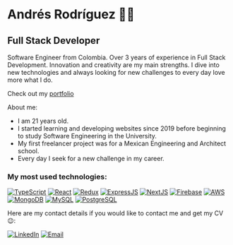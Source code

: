 # Andrés Rodríguez 🧑‍💻
## Full Stack Developer

Software Engineer from Colombia. Over 3 years of experience in Full Stack Development. Innovation and creativity are my main strengths. I dive into new technologies and always looking for new challenges to every day love more what I do.

Check out my [portfolio](https://afrodriguez.tech/)

About me:

* I am 21 years old.
* I started learning and developing websites since 2019 before beginning to study Software Engineering in the University.
* My first freelancer project was for a Mexican Engineering and Architect school.
* Every day I seek for a new challenge in my career.

### My most used technologies:

[![TypeScript](https://img.shields.io/badge/-TypeScript-007ACC?style=flat-square&logo=typescript&logoColor=white)](https://www.typescriptlang.org/)
[![React](https://img.shields.io/badge/-React-61DAFB?style=flat-square&logo=react&logoColor=white)](https://reactjs.org/)
[![Redux](https://img.shields.io/badge/-Redux-764ABC?style=flat-square&logo=redux&logoColor=white)](https://redux.js.org/)
[![ExpressJS](https://img.shields.io/badge/-ExpressJS-000000?style=flat-square&logo=express&logoColor=white)](https://expressjs.com/)
[![NextJS](https://img.shields.io/badge/-NextJS-000000?style=flat-square&logo=next.js&logoColor=white)](https://nextjs.org/)
[![Firebase](https://img.shields.io/badge/-Firebase-FFCA28?style=flat-square&logo=firebase&logoColor=white)](https://firebase.google.com/)
[![AWS](https://img.shields.io/badge/-AWS-232F3E?style=flat-square&logo=amazon-aws&logoColor=white)](https://aws.amazon.com/)
[![MongoDB](https://img.shields.io/badge/-MongoDB-47A248?style=flat-square&logo=mongodb&logoColor=white)](https://www.mongodb.com/)
[![MySQL](https://img.shields.io/badge/-MySQL-4479A1?style=flat-square&logo=mysql&logoColor=white)](https://www.mysql.com/)
[![PostgreSQL](https://img.shields.io/badge/-PostgreSQL-336791?style=flat-square&logo=postgresql&logoColor=white)](https://www.postgresql.org/)

Here are my contact details if you would like to contact me and get my CV 😉:

[![LinkedIn](https://img.shields.io/badge/-LinkedIn-0077B5?style=flat-square&logo=linkedin&logoColor=white)](https://www.linkedin.com/in/and-rodr/)
[![Email](https://img.shields.io/badge/-Email-D14836?style=flat-square&logo=gmail&logoColor=white)](mailto:roariasaf@gmail.com)
